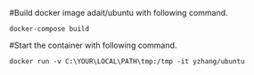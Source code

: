 #Build docker image adait/ubuntu with following command.

```
docker-compose build
```

#Start the container with following command.

```
docker run -v C:\YOUR\LOCAL\PATH\tmp:/tmp -it yzhang/ubuntu
```